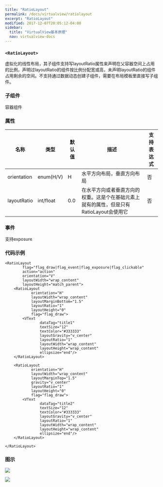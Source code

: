 ```yaml
---
title: "RatioLayout"
permalink: /docs/virtualview/ratiolayout
excerpt: "RatioLayout"
modified: 2017-12-07T20:05:12-04:00
sidebar:
  title: "VirtualView基本原理"
  nav: virtualview-docs
---
```


### `<RatioLayout>`

虚拟化的线性布局，其子组件支持写layoutRatio属性来声明在父容器空间上占用的比例，声明过layoutRatio的组件按比例分配宽或高，未声明layoutRatio的组件占用剩余的空间。不支持通过数据动态创建子组件，需要在布局模板里直接写子组件。

### 子组件
容器组件

### 属性

|名称|类型|默认值|描述|支持表达式|
|---|---|---|---|---|
|orientation|enum(H/V)|H|水平方向布局，垂直方向布局|否|
|layoutRatio|int/float|0.0|在水平方向或者垂直方向的权重。这是个在基础元素上就有的属性，但是只有RatioLayout会使用它|否|

### 事件

支持exposure

### 代码示例

```
<RatioLayout
        flag="flag_draw|flag_event|flag_exposure|flag_clickable"
        action="action"
        orientation="V"
        layoutWidth="wrap_content"
        layoutHeight="match_parent">
    <RatioLayout
            orientation="H"
            layoutWidth="wrap_content"
            layoutMarginBottom="1.5"
            layoutRatio="1"
            layoutHeight="0"
            flag="flag_draw">
        <VText
                dataTag="title1"
                textSize="12"
                textColor="#333333"
                layoutGravity="v_center"
                layoutRatio="1"
                layoutWidth="wrap_content"
                layoutHeight="wrap_content"
                ellipsize="end"/>
    </RatioLayout>

    <RatioLayout
            orientation="H"
            layoutWidth="wrap_content"
            layoutMarginTop="1.5"
            gravity="v_center"
            layoutRatio="1"
            layoutHeight="0"
            flag="flag_draw">
        <VText
                dataTag="title2"
                textSize="12"
                textColor="#333333"
                layoutGravity="v_center"
                layoutRatio="1"
                layoutWidth="wrap_content"
                layoutHeight="wrap_content"
                ellipsize="end"/>
    </RatioLayout>

</RatioLayout>
```

### 图示

![](https://gw.alicdn.com/tfs/TB1bwTpfiqAXuNjy1XdXXaYcVXa-270-480.png)

![](https://gw.alicdn.com/tfs/TB1cwTpfiqAXuNjy1XdXXaYcVXa-270-480.png)
